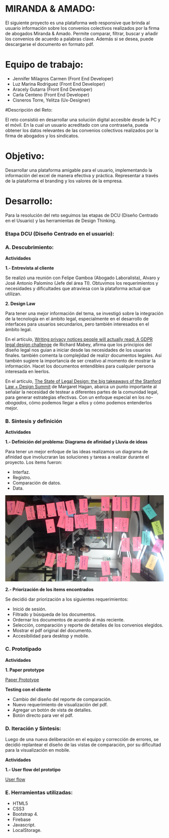 # MIRANDA & AMADO:

El siguiente proyecto es una plataforma web responsive que brinda al usuario información sobre los convenios colectivos realizados por la firma de abogados Miranda & Amado. Permite comparar, filtrar, buscar y añadir los convenios de acuerdo a palabras clave. Además si se desea, puede descargarse el documento en formato pdf.


# Equipo de trabajo: 

- Jennifer Milagros Carmen (Front End Developer)
- Luz Marina Rodriguez (Front End Developer)
- Aracely Gutarra (Front End Developer)
- Carla Centeno (Front End Developer)
- Cisneros Torre, Yelitza (Ux-Designer)

#Descripción del Reto:

El reto consistió en desarrollar una solución digital accesible desde la PC y el móvil. En la cual un usuario acreditado con una contraseña, pueda obtener los datos relevantes de las convenios colectivos realizados por la firma de abogados y los sindicatos.

# Objetivo:

Desarrollar una plataforma amigable para el usuario, implementando la información del excel de manera efectiva y práctica. Representar a través de la plataforma el branding y los valores de la empresa.


# Desarrollo:

Para la resolución del reto seguimos las etapas de DCU (Diseño Centrado en el Usuario) y las herramientas de Design Thinking. 

### Etapa DCU (Diseño Centrado en el usuario):

### A. Descubrimiento:

**Actividades**

**1.- Entrevista al cliente**

Se realizó una reunión con Felipe Gamboa (Abogado Laboralista), Alvaro y José Antonio Palomino (Jefe del área TI). Obtuvimos los requerimientos y necesidades y dificultades que atraviesa con la plataforma actual que utilizan. 


**2. Design Law**

Para tener una mejor información del tema, se investigó sobre la integración de la tecnología en el ámbito legal, especialmente en el desarrollo de interfaces para usuarios secundarios, pero también interesados en el ámbito legal.

En el artículo, [Writing privacy notices people will actually read: A GDPR legal design challenge](https://medium.com/juro-blog/writing-privacy-notices-people-will-actually-read-a-gdpr-legal-design-challenge-1f2000805740) de 
Richard Mabey, afirma que los principios del diseño legal nos guian a iniciar desde las necesidades de los usuarios finales. también comenta la complejidad de realizr documentos legales.
Así también sugiere la importancia de ser creativo al momento de mostrar la información. Hacet los documentos entendibles para cualquier persona interesada en leerlos. 

En el artículo, [The State of Legal Design: the big takeaways of the Stanford Law + Design Summit](https://medium.com/legal-design-and-innovation/the-state-of-legal-design-the-big-takeaways-of-the-stanford-law-design-summit-ee363b5bf109) de Margaret Hagan, abarca un punto importante al señalar la necesidad de testear a diferentes partes de la comunidad legal, para generar estrategias efectivas. Con un enfoque especial en los *no-abogados*, cómo podemos llegar a ellos y cómo podemos entenderlos mejor.


### B. Síntesis y definición

**Actividades**

**1.- Definición del problema: Diagrama de afinidad y Lluvia de ideas**

Para tener un mejor enfoque de las ideas realizamos un diagrama de afinidad que involucraran las soluciones y tareas a realizar durante el proyecto. Los items fueron:

- Interfaz.
- Registro.
- Comparación de datos.
- Data.

![Diagrama de afinidad](assets/docs/wall.jpg)

**2.- Priorización de los items encontrados**

Se decidió dar priorización a los siguientes requerimientos:

- Inició de sesión.
- Filtrado y búsqueda de los documentos.
- Ordernar los documentos de acuerdo al más reciente.
- Selección, comparación y reporte de detalles de los convenios elegidos.
- Mostrar el pdf original del documento.
- Accesibilidad para desktop y mobile.


### C. Prototipado

**Actividades**

**1. Paper prototype**

[Paper Prototype](https://docs.google.com/presentation/d/1KNK-XX1gHy8r9OUGD6TgWCn59hTx1rK-qXS14kntQN0/edit?usp=sharing)


**Testing con el cliente**

- Cambio del diseño del reporte de comparación.
- Nuevo requerimiento de visualización del pdf.
- Agregar un botón de vista de detalles.
- Botón directo para ver el pdf.

### D. Iteración y Síntesis:

Luego de una nueva deliberación en el equipo y corrección de errores, se decidió replantear el diseño de las vistas de comparación, por su dificultad para la visualización en mobile. 

**Actividades**

**1.- User flow del prototipo**

[User flow](https://docs.google.com/presentation/d/1QAvqmcUD1D995y0dSZOB7MC0iBu4jZoU1t-EpNzzRns/edit?usp=sharing)

### E. Herramientas utilizadas:

- HTML5
- CSS3
- Bootstrap 4.
- Firebase
- Javascript.
- LocalStorage.
